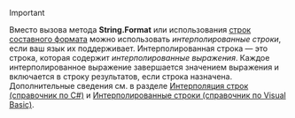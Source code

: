 
> [!IMPORTANT] 
> Вместо вызова метода **String.Format** или использования [строк составного формата](~/docs/standard/base-types/composite-formatting.md) можно использовать *интерполированные строки*, если ваш язык их поддерживает. Интерполированная строка — это строка, которая содержит *интерполированные выражения*. Каждое интерполированное выражение завершается значением выражения и включается в строку результатов, если строка назначена. Дополнительные сведения см. в разделе [Интерполяция строк (справочник по C#)](~/docs/csharp/language-reference/tokens/interpolated.md) и [Интерполированные строки (справочник по Visual Basic)](~/docs/visual-basic/programming-guide/language-features/strings/interpolated-strings.md). 
